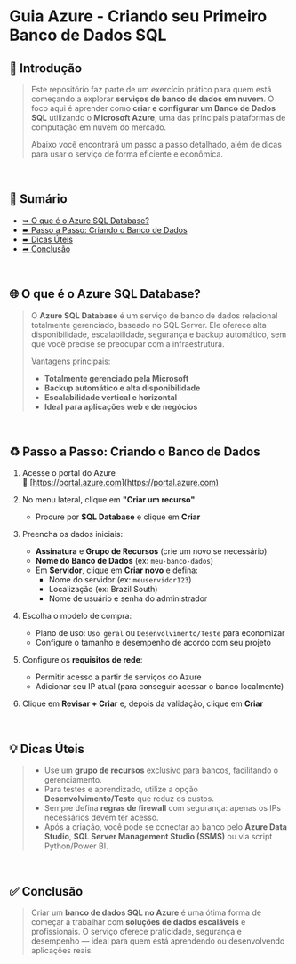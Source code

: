 # Guia Azure - Criando seu Primeiro Banco de Dados SQL

<!--------------- 📌 Introdução -------------->
## 📌 Introdução
> Este repositório faz parte de um exercício prático para quem está começando a explorar **serviços de banco de dados em nuvem**. O foco aqui é aprender como **criar e configurar um Banco de Dados SQL** utilizando o **Microsoft Azure**, uma das principais plataformas de computação em nuvem do mercado.
>
> Abaixo você encontrará um passo a passo detalhado, além de dicas para usar o serviço de forma eficiente e econômica.

&nbsp;

<!--------------- 📒 Sumário -------------->
## 📒 Sumário
- [➥ O que é o Azure SQL Database?](#o-que-é-o-azure-sql-database)
- [➨ Passo a Passo: Criando o Banco de Dados](#passo-a-passo-criando-o-banco-de-dados)
- [➨ Dicas Úteis](#dicas-úteis)
- [➦ Conclusão](#conclusão)

&nbsp;

<!--------------- 🌐 O que é o Azure SQL Database -------------->
<a id="o-que-é-o-azure-sql-database"></a>
## 🌐 O que é o Azure SQL Database?
> O **Azure SQL Database** é um serviço de banco de dados relacional totalmente gerenciado, baseado no SQL Server. Ele oferece alta disponibilidade, escalabilidade, segurança e backup automático, sem que você precise se preocupar com a infraestrutura.
>
> Vantagens principais:
> - **Totalmente gerenciado pela Microsoft** 
> - **Backup automático e alta disponibilidade** 
> - **Escalabilidade vertical e horizontal** 
> - **Ideal para aplicações web e de negócios** 

&nbsp;

<!--------------- ♻️ Passo-a-passo: Criando o Banco de Dados -------------->
<a id="passo-a-passo-criando-o-banco-de-dados"></a>
## ♻️ Passo a Passo: Criando o Banco de Dados

1. Acesse o portal do Azure  
   🔗 [https://portal.azure.com](https://portal.azure.com)

2. No menu lateral, clique em **"Criar um recurso"**  
   - Procure por **SQL Database** e clique em **Criar**

3. Preencha os dados iniciais:
   - **Assinatura** e **Grupo de Recursos** (crie um novo se necessário)
   - **Nome do Banco de Dados** (ex: `meu-banco-dados`)
   - Em **Servidor**, clique em **Criar novo** e defina:
     - Nome do servidor (ex: `meuservidor123`)
     - Localização (ex: Brazil South)
     - Nome de usuário e senha do administrador

4. Escolha o modelo de compra:
   - Plano de uso: `Uso geral` ou `Desenvolvimento/Teste` para economizar
   - Configure o tamanho e desempenho de acordo com seu projeto

5. Configure os **requisitos de rede**:
   - Permitir acesso a partir de serviços do Azure
   - Adicionar seu IP atual (para conseguir acessar o banco localmente)

6. Clique em **Revisar + Criar** e, depois da validação, clique em **Criar**

&nbsp;

<!--------------- 💡 Dicas Úteis -------------->
<a id="dicas-úteis"></a>
## 💡 Dicas Úteis
> - Use um **grupo de recursos** exclusivo para bancos, facilitando o gerenciamento.
> - Para testes e aprendizado, utilize a opção **Desenvolvimento/Teste** que reduz os custos.
> - Sempre defina **regras de firewall** com segurança: apenas os IPs necessários devem ter acesso.
> - Após a criação, você pode se conectar ao banco pelo **Azure Data Studio**, **SQL Server Management Studio (SSMS)** ou via script Python/Power BI.

&nbsp;

<!--------------- ✅ Conclusão -------------->
<a id="conclusão"></a>
## ✅ Conclusão
> Criar um **banco de dados SQL no Azure** é uma ótima forma de começar a trabalhar com **soluções de dados escaláveis** e profissionais. O serviço oferece praticidade, segurança e desempenho — ideal para quem está aprendendo ou desenvolvendo aplicações reais.
